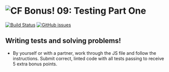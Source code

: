 ![CF](https://i.imgur.com/7v5ASc8.png)  Bonus! 09: Testing Part One
=======
[![Build Status](https://travis-ci.org/codefellows-seattle-301d4/09-testing-part-one.svg?branch=master)](https://travis-ci.org/codefellows-seattle-301d4/09-testing-part-one) [![GitHub issues](https://img.shields.io/badge/Issues%3F-Ask%20for%20Help!-orange.svg)](https://github.com/codefellows/seattle-301d4/issues/new)
## Writing tests and solving problems!
- By yourself or with a partner, work through the JS file and follow the instructions.
  Submit correct, linted code with all tests passing to receive 5 extra bonus points.

